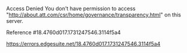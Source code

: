Access Denied
You don't have permission to access "http://about.att.com/csr/home/governance/transparency.html" on this server.

Reference #18.4760d017.1731247546.3114f5a4

https://errors.edgesuite.net/18.4760d017.1731247546.3114f5a4